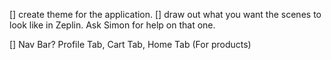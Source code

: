 [] create theme for the application.
[] draw out what you want the scenes to look like in Zeplin. Ask Simon for help on that one.

[] Nav Bar? Profile Tab, Cart Tab, Home Tab (For products)